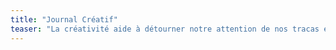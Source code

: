 ```yaml
---
title: "Journal Créatif"
teaser: "La créativité aide à détourner notre attention de nos tracas et nous redonne de l’énergie. C’est ce que vous apportera un atelier Journal Créatif®."
---
```


